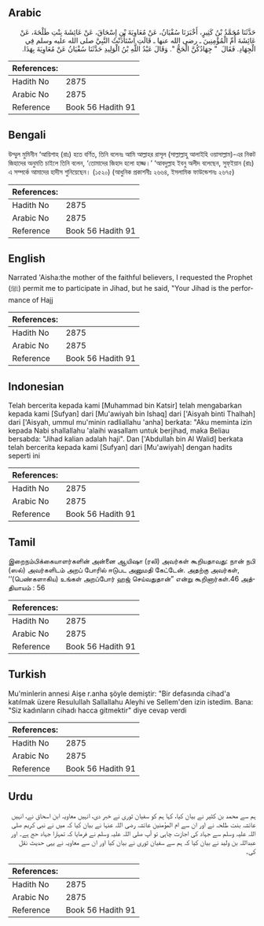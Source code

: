 ## Arabic


<div dir="rtl" lang="ar" style={{fontSize:'larger',backgroundColor:'#f8f9fa',padding:20}}>
حَدَّثَنَا مُحَمَّدُ بْنُ كَثِيرٍ، أَخْبَرَنَا سُفْيَانُ، عَنْ مُعَاوِيَةَ بْنِ إِسْحَاقَ، عَنْ عَائِشَةَ بِنْتِ طَلْحَةَ، عَنْ عَائِشَةَ أُمِّ الْمُؤْمِنِينَ ـ رضى الله عنها ـ قَالَتِ اسْتَأْذَنْتُ النَّبِيَّ صلى الله عليه وسلم فِي الْجِهَادِ‏.‏ فَقَالَ ‏ "‏ جِهَادُكُنَّ الْحَجُّ ‏"‏‏.‏ وَقَالَ عَبْدُ اللَّهِ بْنُ الْوَلِيدِ حَدَّثَنَا سُفْيَانُ عَنْ مُعَاوِيَةَ بِهَذَا‏.‏
</div>
<div style={{backgroundColor:'#f8f9fa',padding:20, marginBottom: 10}}><table> <thead> <tr> <th>References:</th> <th></th> </tr> </thead> <tbody><tr><td>Hadith No</td><td>2875</td></tr><tr><td>Arabic No</td><td>2875</td></tr><tr><td>Reference</td><td>Book 56 Hadith 91</td></tr></tbody></table></div>

## Bengali


<div dir="ltr" lang="bn" style={{fontSize:'larger',backgroundColor:'#f8f9fa',padding:20}}>
উম্মুল মুমিনীন ‘আয়িশাহ (রাঃ) হতে বর্ণিত, তিনি বলেনঃ আমি আল্লাহর রাসূল (সাল্লাল্লাহু আলাইহি ওয়াসাল্লাম)-এর নিকট জিহাদের অনুমতি চাইলে তিনি বলেন, ‘তোমাদের জিহাদ হলো হাজ্জ।’ ‘আবদুল্লাহ ইবনু অলীদ বলেছেন, সুফ্ইয়ান (রাঃ) এ সম্পর্কে আমাদের হাদীস শুনিয়েছেন। (১৫২০) (আধুনিক প্রকাশনীঃ ২৬৬৪, ইসলামিক ফাউন্ডেশনঃ ২৬৭৫)
</div>
<div style={{backgroundColor:'#f8f9fa',padding:20, marginBottom: 10}}><table> <thead> <tr> <th>References:</th> <th></th> </tr> </thead> <tbody><tr><td>Hadith No</td><td>2875</td></tr><tr><td>Arabic No</td><td>2875</td></tr><tr><td>Reference</td><td>Book 56 Hadith 91</td></tr></tbody></table></div>

## English


<div dir="ltr" lang="en" style={{fontSize:'larger',backgroundColor:'#f8f9fa',padding:20}}>
Narrated 'Aisha:the mother of the faithful believers, I requested the Prophet (ﷺ) permit me to participate in Jihad, but he said, "Your Jihad is the performance of Hajj
</div>
<div style={{backgroundColor:'#f8f9fa',padding:20, marginBottom: 10}}><table> <thead> <tr> <th>References:</th> <th></th> </tr> </thead> <tbody><tr><td>Hadith No</td><td>2875</td></tr><tr><td>Arabic No</td><td>2875</td></tr><tr><td>Reference</td><td>Book 56 Hadith 91</td></tr></tbody></table></div>

## Indonesian


<div dir="ltr" lang="id" style={{fontSize:'larger',backgroundColor:'#f8f9fa',padding:20}}>
Telah bercerita kepada kami [Muhammad bin Katsir] telah mengabarkan kepada kami [Sufyan] dari [Mu'awiyah bin Ishaq] dari ['Aisyah binti Thalhah] dari ['Aisyah, ummul mu'minin radliallahu 'anha] berkata: "Aku meminta izin kepada Nabi shallallahu 'alaihi wasallam untuk berjihad, maka Beliau bersabda: "Jihad kalian adalah haji". Dan ['Abdullah bin Al Walid] berkata telah bercerita kepada kami [Sufyan] dari [Mu'awiyah] dengan hadits seperti ini
</div>
<div style={{backgroundColor:'#f8f9fa',padding:20, marginBottom: 10}}><table> <thead> <tr> <th>References:</th> <th></th> </tr> </thead> <tbody><tr><td>Hadith No</td><td>2875</td></tr><tr><td>Arabic No</td><td>2875</td></tr><tr><td>Reference</td><td>Book 56 Hadith 91</td></tr></tbody></table></div>

## Tamil


<div dir="ltr" lang="ta" style={{fontSize:'larger',backgroundColor:'#f8f9fa',padding:20}}>
இறைநம்பிக்கையாளர்களின் அன்னை ஆயிஷா (ரலி) அவர்கள் கூறியதாவது: நான் நபி (ஸல்) அவர்களிடம் அறப் போரில் ஈடுபட அனுமதி கேட்டேன். அதற்கு அவர்கள், ‘‘(பெண்களாகிய) உங்கள் அறப்போர் ஹஜ் செய்வதுதான்” என்று கூறினார்கள்.46 அத்தியாயம் : 56
</div>
<div style={{backgroundColor:'#f8f9fa',padding:20, marginBottom: 10}}><table> <thead> <tr> <th>References:</th> <th></th> </tr> </thead> <tbody><tr><td>Hadith No</td><td>2875</td></tr><tr><td>Arabic No</td><td>2875</td></tr><tr><td>Reference</td><td>Book 56 Hadith 91</td></tr></tbody></table></div>

## Turkish


<div dir="ltr" lang="tr" style={{fontSize:'larger',backgroundColor:'#f8f9fa',padding:20}}>
Mu'minlerin annesi Aişe r.anha şöyle demiştir: "Bir defasında cihad'a katılmak üzere Resulullah Sallallahu Aleyhi ve Sellem'den izin istedim. Bana: "Siz kadınların cihadı hacca gitmektir" diye cevap verdi
</div>
<div style={{backgroundColor:'#f8f9fa',padding:20, marginBottom: 10}}><table> <thead> <tr> <th>References:</th> <th></th> </tr> </thead> <tbody><tr><td>Hadith No</td><td>2875</td></tr><tr><td>Arabic No</td><td>2875</td></tr><tr><td>Reference</td><td>Book 56 Hadith 91</td></tr></tbody></table></div>

## Urdu


<div dir="rtl" lang="ur" style={{fontSize:'larger',backgroundColor:'#f8f9fa',padding:20}}>
ہم سے محمد بن کثیر نے بیان کیا، کہا ہم کو سفیان ثوری نے خبر دی، انہیں معاویہ ابن اسحاق نے، انہیں عائشہ بنت طلحہ نے اور ان سے ام المؤمنین عائشہ رضی اللہ عنہا نے بیان کیا کہ میں نے نبی کریم صلی اللہ علیہ وسلم سے جہاد کی اجازت چاہی تو آپ صلی اللہ علیہ وسلم نے فرمایا کہ تمہارا جہاد حج ہے۔ اور عبداللہ بن ولید نے بیان کیا کہ ہم سے سفیان ثوری نے بیان کیا اور ان سے معاویہ نے یہی حدیث نقل کی۔
</div>
<div style={{backgroundColor:'#f8f9fa',padding:20, marginBottom: 10}}><table> <thead> <tr> <th>References:</th> <th></th> </tr> </thead> <tbody><tr><td>Hadith No</td><td>2875</td></tr><tr><td>Arabic No</td><td>2875</td></tr><tr><td>Reference</td><td>Book 56 Hadith 91</td></tr></tbody></table></div>